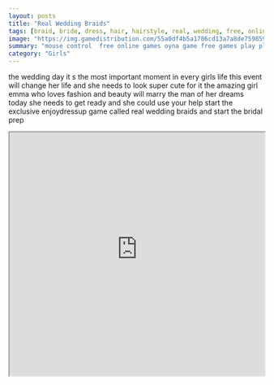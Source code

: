 ```yaml
---
layout: posts
title: "Real Wedding Braids"
tags: [braid, bride, dress, hair, hairstyle, real, wedding, free, online, games, oyna, game, free, games, play, play, games]
image: "https://img.gamedistribution.com/55a0df4b5a1786cd13a7a8de759859d4.jpg"
summary: "mouse control  free online games oyna game free games play play games"
category: "Girls"
---
```


the wedding day it s the most important moment in every girls life this event will change her life and she needs to look super cute for it the amazing girl emma who loves fashion and beauty will marry the man of her dreams today she needs to get ready and she could use your help start the exclusive enjoydressup game called real wedding braids and start the bridal prep

<iframe width="100%" height="480px;" src="https://flash.gamedistribution.com?game=55a0df4b5a1786cd13a7a8de759859d4"></iframe>